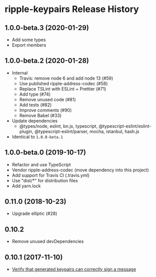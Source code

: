 # ripple-keypairs Release History

## 1.0.0-beta.3 (2020-01-29)

* Add some types
* Export members

## 1.0.0-beta.2 (2020-01-28)

* Internal
  * Travis: remove node 6 and add node 13 (#59)
  * Use published ripple-address-codec (#58)
  * Replace TSLint with ESLint + Prettier (#71)
  * Add type (#74)
  * Remove unused code (#81)
  * Add tests (#82)
  * Improve comments (#90)
  * Remove Babel (#33)
* Update dependencies
  * @types/node, eslint, bn.js, typescript, @typescript-eslint/eslint-plugin, @typescript-eslint/parser, mocha, istanbul, hash.js
* Identical to `1.0.0-beta.1`

## 1.0.0-beta.0 (2019-10-17)

* Refactor and use TypeScript
* Vendor ripple-address-codec (move dependency into this project)
* Add support for Travis CI (.travis.yml)
* Use "dist/*" for distribution files
* Add yarn.lock

## 0.11.0 (2018-10-23)

* Upgrade elliptic (#28)

## 0.10.2

* Remove unused devDependencies

## 0.10.1 (2017-11-10)

* [Verify that generated keypairs can correctly sign a message](https://github.com/ripple/ripple-keypairs/pull/22)
